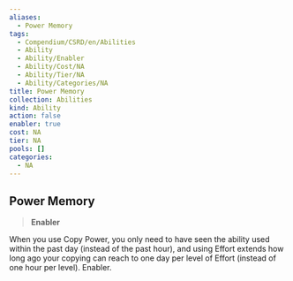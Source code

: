 ```yaml
---
aliases:
  - Power Memory
tags:
  - Compendium/CSRD/en/Abilities
  - Ability
  - Ability/Enabler
  - Ability/Cost/NA
  - Ability/Tier/NA
  - Ability/Categories/NA
title: Power Memory
collection: Abilities
kind: Ability
action: false
enabler: true
cost: NA
tier: NA
pools: []
categories:
  - NA
---
```

## Power Memory    
>**Enabler**  
    
When you use Copy Power, you only need to have seen the ability used within the past day (instead of the past hour), and using Effort extends how long ago your copying can reach to one day per level of Effort (instead of one hour per level). Enabler.